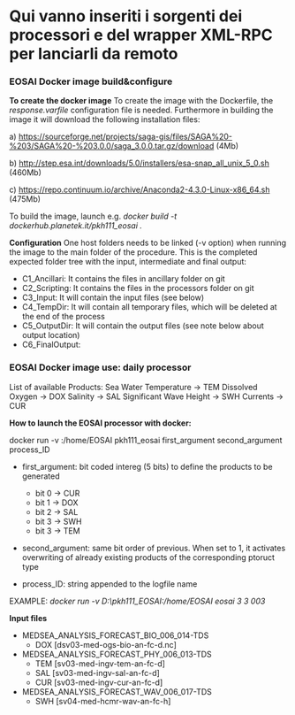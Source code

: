 # Qui vanno inseriti i sorgenti dei processori e del wrapper XML-RPC per lanciarli da remoto

### EOSAI Docker image build&configure

**To create the docker image**
To create the image with the Dockerfile, the *response.varfile* configuration file is needed. 
Furthermore in building the image it will download the following installation files:

a) https://sourceforge.net/projects/saga-gis/files/SAGA%20-%203/SAGA%20-%203.0.0/saga_3.0.0.tar.gz/download (4Mb)

b) http://step.esa.int/downloads/5.0/installers/esa-snap_all_unix_5_0.sh (460Mb)

c) https://repo.continuum.io/archive/Anaconda2-4.3.0-Linux-x86_64.sh (475Mb)

To build the image, launch e.g.
*docker build -t dockerhub.planetek.it/pkh111_eosai .*

**Configuration**
One host folders needs to be linked (-v option) when running the image to the main folder of the procedure.
This is the completed expected folder tree with the input, intermediate and final output:
- C1_Ancillari: It contains the files in ancillary folder on git
- C2_Scripting: It contains the files in the processors folder on git
- C3_Input: It will contain the input files (see below)
- C4_TempDir: It will contain all temporary files, which will be deleted at the end of the process
- C5_OutputDir: It will contain the output files (see note below about output location)
- C6_FinalOutput:

### EOSAI Docker image use: daily processor

List of available Products:
Sea Water Temperature -> TEM
Dissolved Oxygen -> DOX
Salinity -> SAL
Significant Wave Height -> SWH
Currents -> CUR

**How to launch the EOSAI processor with docker:**

docker run -v <host path to main folder>:/home/EOSAI pkh111_eosai first_argument second_argument process_ID

* first_argument: bit coded intereg (5 bits) to define the products to be generated
    - bit 0 -> CUR
    - bit 1 -> DOX
    - bit 2 -> SAL
    - bit 3 -> SWH
    - bit 3 -> TEM

* second_argument: same bit order of previous. When set to 1, it activates overwriting of already existing products of the corresponding ptoruct type
* process_ID: string appended to the logfile name

EXAMPLE:
*docker run -v D:\pkh111_EOSAI:/home/EOSAI eosai 3 3 003*

**Input files**

* MEDSEA_ANALYSIS_FORECAST_BIO_006_014-TDS
    - DOX [dsv03-med-ogs-bio-an-fc-d.nc]
* MEDSEA_ANALYSIS_FORECAST_PHY_006_013-TDS
    - TEM [sv03-med-ingv-tem-an-fc-d]
    - SAL [sv03-med-ingv-sal-an-fc-d]
    - CUR [sv03-med-ingv-cur-an-fc-d]
* MEDSEA_ANALYSIS_FORECAST_WAV_006_017-TDS
    - SWH [sv04-med-hcmr-wav-an-fc-h]


